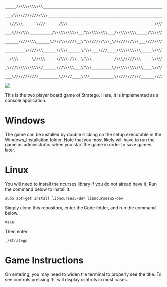 ```
_____/\\\\\\\\\\\______________________________________________________________________________________________________
 ___/\\\/////////\\\____________________________________________________________________________________________________
  __\//\\\______\///______/\\\_______________________________________/\\\_______________________/\\\\\\\\________________
   ___\////\\\__________/\\\\\\\\\\\__/\\/\\\\\\\___/\\\\\\\\\_____/\\\\\\\\\\\_____/\\\\\\\\___/\\\////\\\_____/\\\\\____
    ______\////\\\______\////\\\////__\/\\\/////\\\_\////////\\\___\////\\\////____/\\\/////\\\_\//\\\\\\\\\___/\\\///\\\__
     _________\////\\\______\/\\\______\/\\\___\///____/\\\\\\\\\\_____\/\\\_______/\\\\\\\\\\\___\///////\\\__/\\\__\//\\\_
      __/\\\______\//\\\_____\/\\\_/\\__\/\\\__________/\\\/////\\\_____\/\\\_/\\__\//\\///////____/\\_____\\\_\//\\\__/\\\__
       _\///\\\\\\\\\\\/______\//\\\\\___\/\\\_________\//\\\\\\\\/\\____\//\\\\\____\//\\\\\\\\\\_\//\\\\\\\\___\///\\\\\/___
        ___\///////////_________\/////____\///___________\////////\//______\/////______\//////////___\////////______\/////_____
```

<a href="https://github.com/NonlinearFruit/stratego-cpp/actions/workflows/pipeline.yml"><img src="https://img.shields.io/github/actions/workflow/status/NonlinearFruit/stratego-cpp/pipeline.yml?label=build&branch=main"></a>

This is the two player board game of Stratego. Here, it is implemented as a console application.

# Windows

The game can be installed by double clicking on the setup executable in the Windows_Installation folder. Note that you most likely will have to run the game as administrator when you start the game in order to save games later.

# Linux

You will need to install the ncurses library if you do not alread have it. Run the command below to install it.

```shell
sudo apt-get install libncurses5-dev libncursesw5-dev
```

Simply clone this repository, enter the Code folder, and run the command below.

```shell
make
```

Then enter

```shell
./Stratego
```

# Game Instructions

On entering, you may need to widen the terminal to properly see the title. To see controls pressing 'h' will display controls in most cases.
